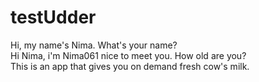 # testUdder
Hi, my name's Nima. What's your name? <br>
Hi Nima, i'm Nima061 nice to meet you. How old are you? <br>
This is an app that gives you on demand fresh cow's milk.
